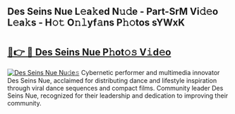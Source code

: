 ## Des Seins Nue L𝚎a𝚔ed N𝚞𝚍e - Part-SrM Vi𝚍𝚎o L𝚎a𝚔s - H𝚘𝚝 O𝚗𝚕yf𝚊ns P𝚑𝚘tos sYWxK

# <h2><a href="http://kf06pz.oniu.top/?m=Des+Seins+Nue">🔗👉 🔴 Des Seins Nue P𝚑ot𝚘𝚜 V𝚒d𝚎o</a></h2>

[![Des Seins Nue Nu𝚍e𝚜](https://i.imgur.com/0qMVB7G.gif)](http://kf06pz.oniu.top/?m=Des+Seins+Nue)
Cybernetic performer and multimedia innovator Des Seins Nue, acclaimed for distributing dance and lifestyle inspiration through viral dance sequences and compact films. Community leader Des Seins Nue, recognized for their leadership and dedication to improving their community.  
